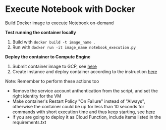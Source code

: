 # Execute Notebook with Docker
Build Docker image to execute Notebook on-demand

<b>Test running the container locally</b>
1. Build with ```docker build -t image_name .```
2. Run with ```docker run -it image_name notebook_execution.py```

<b>Deploy the container to Compute Engine</b>
1. Submit container image to GCP, see <a href="https://cloud.google.com/build/docs/building/build-containers#use-dockerfile">here</a>
2. Create instance and deploy container according to the instruction <a href="https://cloud.google.com/container-optimized-os/docs/how-to/create-configure-instance">here</a>

Note: Remember to perform these actions too
- Remove the service account anthentication from the script, and set the right identity for the VM 
- Make container's Restart Policy "On Failure" instead of "Always", otherwise the container could be up for less than 10 seconds for commands with short execution time and thus keep starting, see <a href="https://docs.docker.com/config/containers/start-containers-automatically/">here</a>
- If you are going to deploy it as Cloud Function, include items listed in the requirements.txt
